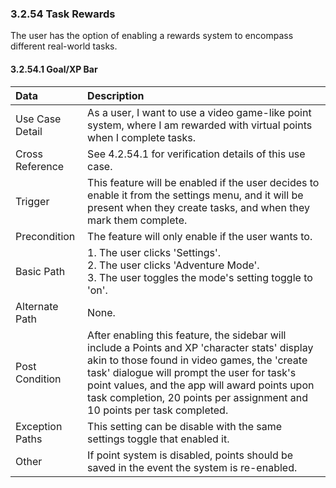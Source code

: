 ### 3.2.54 Task Rewards

The user has the option of enabling a rewards system to encompass different real-world tasks.

#### 3.2.54.1 Goal/XP Bar

| Data            | Description|
| :-------------- | :--------------|
| Use Case Detail | As a user, I want to use a video game-like point system, where I am rewarded with virtual points when I complete tasks.|
|Cross Reference | See 4.2.54.1 for verification details of this use case.|
| Trigger         | This feature will be enabled if the user decides to enable it from the settings menu, and it will be present when they create tasks, and when they mark them complete.|
| Precondition    | The feature will only enable if the user wants to.|
| Basic Path      | 1. The user clicks 'Settings'.<br> 2. The user clicks 'Adventure Mode'.<br> 3. The user toggles the mode's setting toggle to 'on'.|
| Alternate Path  | None.|
| Post Condition  | After enabling this feature, the sidebar will include a Points and XP 'character stats' display akin to those found in video games, the 'create task' dialogue will prompt the user for task's point values, and the app will award points upon task completion, 20 points per assignment and 10 points per task completed.|
| Exception Paths | This setting can be disable with the same settings toggle that enabled it.|
| Other           | If point system is disabled, points should be saved in the event the system is re-enabled. |


